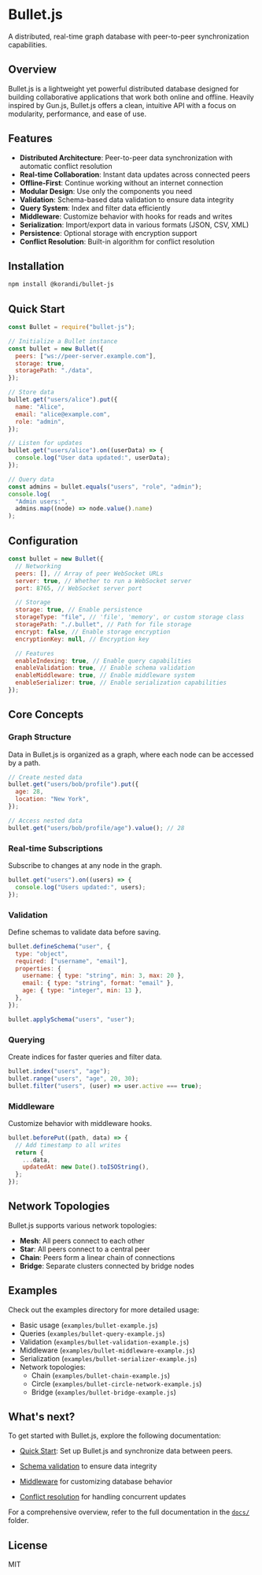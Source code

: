 # Bullet.js

A distributed, real-time graph database with peer-to-peer synchronization capabilities.

## Overview

Bullet.js is a lightweight yet powerful distributed database designed for building collaborative applications that work both online and offline. Heavily inspired by Gun.js, Bullet.js offers a clean, intuitive API with a focus on modularity, performance, and ease of use.

## Features

- **Distributed Architecture**: Peer-to-peer data synchronization with automatic conflict resolution
- **Real-time Collaboration**: Instant data updates across connected peers
- **Offline-First**: Continue working without an internet connection
- **Modular Design**: Use only the components you need
- **Validation**: Schema-based data validation to ensure data integrity
- **Query System**: Index and filter data efficiently
- **Middleware**: Customize behavior with hooks for reads and writes
- **Serialization**: Import/export data in various formats (JSON, CSV, XML)
- **Persistence**: Optional storage with encryption support
- **Conflict Resolution**: Built-in algorithm for conflict resolution

## Installation

```bash
npm install @korandi/bullet-js
```

## Quick Start

```javascript
const Bullet = require("bullet-js");

// Initialize a Bullet instance
const bullet = new Bullet({
  peers: ["ws://peer-server.example.com"],
  storage: true,
  storagePath: "./data",
});

// Store data
bullet.get("users/alice").put({
  name: "Alice",
  email: "alice@example.com",
  role: "admin",
});

// Listen for updates
bullet.get("users/alice").on((userData) => {
  console.log("User data updated:", userData);
});

// Query data
const admins = bullet.equals("users", "role", "admin");
console.log(
  "Admin users:",
  admins.map((node) => node.value().name)
);
```

## Configuration

```javascript
const bullet = new Bullet({
  // Networking
  peers: [], // Array of peer WebSocket URLs
  server: true, // Whether to run a WebSocket server
  port: 8765, // WebSocket server port

  // Storage
  storage: true, // Enable persistence
  storageType: "file", // 'file', 'memory', or custom storage class
  storagePath: "./.bullet", // Path for file storage
  encrypt: false, // Enable storage encryption
  encryptionKey: null, // Encryption key

  // Features
  enableIndexing: true, // Enable query capabilities
  enableValidation: true, // Enable schema validation
  enableMiddleware: true, // Enable middleware system
  enableSerializer: true, // Enable serialization capabilities
});
```

## Core Concepts

### Graph Structure

Data in Bullet.js is organized as a graph, where each node can be accessed by a path.

```javascript
// Create nested data
bullet.get("users/bob/profile").put({
  age: 28,
  location: "New York",
});

// Access nested data
bullet.get("users/bob/profile/age").value(); // 28
```

### Real-time Subscriptions

Subscribe to changes at any node in the graph.

```javascript
bullet.get("users").on((users) => {
  console.log("Users updated:", users);
});
```

### Validation

Define schemas to validate data before saving.

```javascript
bullet.defineSchema("user", {
  type: "object",
  required: ["username", "email"],
  properties: {
    username: { type: "string", min: 3, max: 20 },
    email: { type: "string", format: "email" },
    age: { type: "integer", min: 13 },
  },
});

bullet.applySchema("users", "user");
```

### Querying

Create indices for faster queries and filter data.

```javascript
bullet.index("users", "age");
bullet.range("users", "age", 20, 30);
bullet.filter("users", (user) => user.active === true);
```

### Middleware

Customize behavior with middleware hooks.

```javascript
bullet.beforePut((path, data) => {
  // Add timestamp to all writes
  return {
    ...data,
    updatedAt: new Date().toISOString(),
  };
});
```

## Network Topologies

Bullet.js supports various network topologies:

- **Mesh**: All peers connect to each other
- **Star**: All peers connect to a central peer
- **Chain**: Peers form a linear chain of connections
- **Bridge**: Separate clusters connected by bridge nodes

## Examples

Check out the examples directory for more detailed usage:

- Basic usage (`examples/bullet-example.js`)
- Queries (`examples/bullet-query-example.js`)
- Validation (`examples/bullet-validation-example.js`)
- Middleware (`examples/bullet-middleware-example.js`)
- Serialization (`examples/bullet-serializer-example.js`)
- Network topologies:
  - Chain (`examples/bullet-chain-example.js`)
  - Circle (`examples/bullet-circle-network-example.js`)
  - Bridge (`examples/bullet-bridge-example.js`)

## What's next?

To get started with Bullet.js, explore the following documentation:

- [Quick Start](/docs/quick-start.md): Set up Bullet.js and synchronize data between peers.

- [Schema validation](/docs/validation.md) to ensure data integrity

- [Middleware](/docs/middleware.md) for customizing database behavior

- [Conflict resolution](/docs/conflict-resolution.md) for handling concurrent updates

For a comprehensive overview, refer to the full documentation in the [`docs/`](/docs) folder.

## License

MIT
